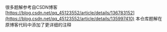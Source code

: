 很多题解参考自CSDN博客[https://blog.csdn.net/qq_45123552/article/details/136783152](https://blog.csdn.net/qq_45123552/article/details/135997410)
本仓库题解在原博客代码中添加了更详细的注释
